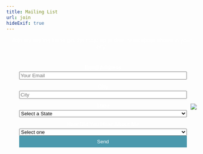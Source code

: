 ```yaml
---
title: Mailing List
url: join
hideExif: true
---
```



<style>
    body{
        color: white;
        flex-grow: 1;
    }

    form#mailing_list {
        display: flex;
        flex-direction: column;
        text-align: center;
    }

    form input:hover {
        opacity: .8;
    }

    .page_content {
        display: flex;
        flex-direction: row;
        align-items: center;
        flex-wrap: wrap;
    }

    .page_image {
        min-height: 100vh;
        flex-grow: 1;
    }

    .form_div {
        flex-grow:1;
        padding: 0 10px;
    }
    
    .form_div p {
        text-align: center;
    }
    
    .slide img {
        max-height: 70vh;
        margin-top: 10px;
    }

    .simple-form li {
        list-style: none;
    }

    .simple-form li {
    	padding: 0;
    	display: block;
    	list-style: none;
    	margin: 10px 0 0 0;
    }
    .simple-form label{
    	margin:0 0 3px 0;
    	padding:0px;
    	display:block;
    	font-weight: bold;
    }
    
    .simple-form .field-select {
        width: 100%
    }

    .simple-form .field-text {
        width: 100%
    }

    .simple-form button {
        width: 100%;
        background: #4B99AD;
	    padding: 8px 15px 8px 15px;
	    border: none;
	    color: #fff;
    }
    
    .simple-form button:hover {
        background: #4691A4;
	    box-shadow:none;
	    -moz-box-shadow:none;
	    -webkit-box-shadow:none;
    }

    .content ul {
        margin-left: 0;
    }

    p.prompt{
        text-align: center!important;
    }

    .slide-meta-title a.a-clean {
        font-weight: bold;
        text-transform: uppercase;
    }

</style>
<div>
     <p class="prompt">Join my mailing list to get the most up to date news about shows in
     your city.</p>
    <div class="page_content">
        <div class="form_div">
            <form class="my_form" accept-charset="UTF-8" class="my_form" id="mailing_list" onsubmit="return postToGoogle()">
                <ul class="simple-form">
                    <li>
                        <label>Email Address</label>
                        <input type="email" name="entry.1501063458" data-name="Email" id="email" placeholder="Your Email" class="field-text" required>
                    </li>
                    <li>
                        <label>City</label>
                        <input type="text" name="entry.1139337246" data-name="City" id="city" placeholder="City" class="field-text" required>
                    </li>
                    <li>
                        <label>State</label>
                        <select type="text" name="entry.909431325" data-name="State" id="state" class="field-select">
                            <option value="" selected disabled>Select a State</option>
                            <option value="AL">Alabama</option>
                            <option value="AK">Alaska</option>
                            <option value="AZ">Arizona</option>
                            <option value="AR">Arkansas</option>
                            <option value="CA">California</option>
                            <option value="CO">Colorado</option>
                            <option value="CT">Connecticut</option>
                            <option value="DE">Delaware</option>
                            <option value="DC">District Of Columbia</option>
                            <option value="FL">Florida</option>
                            <option value="GA">Georgia</option>
                            <option value="HI">Hawaii</option>
                            <option value="ID">Idaho</option>
                            <option value="IL">Illinois</option>
                            <option value="IN">Indiana</option>
                            <option value="IA">Iowa</option>
                            <option value="KS">Kansas</option>
                            <option value="KY">Kentucky</option>
                            <option value="LA">Louisiana</option>
                            <option value="ME">Maine</option>
                            <option value="MD">Maryland</option>
                            <option value="MA">Massachusetts</option>
                            <option value="MI">Michigan</option>
                            <option value="MN">Minnesota</option>
                            <option value="MS">Mississippi</option>
                            <option value="MO">Missouri</option>
                            <option value="MT">Montana</option>
                            <option value="NE">Nebraska</option>
                            <option value="NV">Nevada</option>
                            <option value="NH">New Hampshire</option>
                            <option value="NJ">New Jersey</option>
                            <option value="NM">New Mexico</option>
                            <option value="NY">New York</option>
                            <option value="NC">North Carolina</option>
                            <option value="ND">North Dakota</option>
                            <option value="OH">Ohio</option>
                            <option value="OK">Oklahoma</option>
                            <option value="OR">Oregon</option>
                            <option value="PA">Pennsylvania</option>
                            <option value="RI">Rhode Island</option>
                            <option value="SC">South Carolina</option>
                            <option value="SD">South Dakota</option>
                            <option value="TN">Tennessee</option>
                            <option value="TX">Texas</option>
                            <option value="UT">Utah</option>
                            <option value="VT">Vermont</option>
                            <option value="VA">Virginia</option>
                            <option value="WA">Washington</option>
                            <option value="WV">West Virginia</option>
                            <option value="WI">Wisconsin</option>
                            <option value="WY">Wyoming</option>
                        </select>
                    </li>
                    <li>
                        <label>How Did You Hear About Me</label>
                        <select name-"entry.1773004288" data-name="Buzz Origin" id="origin" class="field-select">
                            <option value="" default>Select one</option>
                            <option value="Instagram">Instagram</option>
                            <option value="Tik Tok">Tik Tok</option>
                            <option value="Twitter">Twitter</option>
                            <option value="Word of Mouth">Word Of Mouth / Other</option>
                        </select>
                    </li>
                    <button type="submit" class="form-submit">Send</button>
                </ul>
            </form>
        </div>
        <img src="/img/raiders_stare.jpg"></img>
    </div>
</div>
<script src="https://ajax.googleapis.com/ajax/libs/jquery/3.3.1/jquery.min.js"></script>

<script>
    function postToGoogle() {
      var field1 = $("#email").val();
      var field2 = $("#city").val();
      var field3 = $("#state").val();
      var field4 = $("#origin").val();

      $.ajax({
        url: "https://docs.google.com/forms/u/0/d/e/1FAIpQLSfqZ37vbkZtpNsPTcxp0Lvuf1AkMvx3P-IcfMfGWmx-4x8WcA/formResponse",
          
        //add your google form generated numbers below which are also the 'names' of your inputs     
        data: {
          "entry.1501063458": field1,
          "entry.1139337246": field2,
          "entry.909431325": field3,
          "entry.1773004288": field4
        },
        type: "POST",
        dataType: "xml",
        success: function (d) {
          $('#mailing_list').trigger('reset');
        },
        error: function (x, y, z) {
          $('#mailing_list').trigger('reset');
        }
      });
      return false;
    }
</script>
